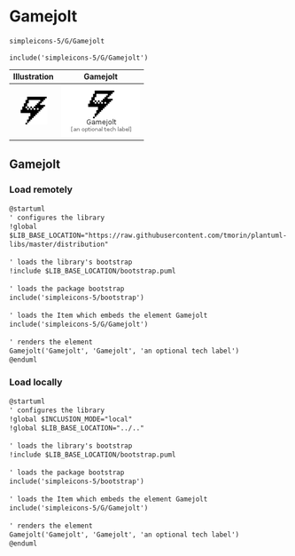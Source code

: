 # Gamejolt


```text
simpleicons-5/G/Gamejolt
```

```text
include('simpleicons-5/G/Gamejolt')
```



| Illustration | Gamejolt |
| :---: | :---: |
| ![illustration for Illustration](../../simpleicons-5/G/Gamejolt.png) | ![illustration for Gamejolt](../../simpleicons-5/G/Gamejolt.Local.png) |




## Gamejolt

### Load remotely
```plantuml
@startuml
' configures the library
!global $LIB_BASE_LOCATION="https://raw.githubusercontent.com/tmorin/plantuml-libs/master/distribution"

' loads the library's bootstrap
!include $LIB_BASE_LOCATION/bootstrap.puml

' loads the package bootstrap
include('simpleicons-5/bootstrap')

' loads the Item which embeds the element Gamejolt
include('simpleicons-5/G/Gamejolt')

' renders the element
Gamejolt('Gamejolt', 'Gamejolt', 'an optional tech label')
@enduml
```

### Load locally
```plantuml
@startuml
' configures the library
!global $INCLUSION_MODE="local"
!global $LIB_BASE_LOCATION="../.."

' loads the library's bootstrap
!include $LIB_BASE_LOCATION/bootstrap.puml

' loads the package bootstrap
include('simpleicons-5/bootstrap')

' loads the Item which embeds the element Gamejolt
include('simpleicons-5/G/Gamejolt')

' renders the element
Gamejolt('Gamejolt', 'Gamejolt', 'an optional tech label')
@enduml
```

